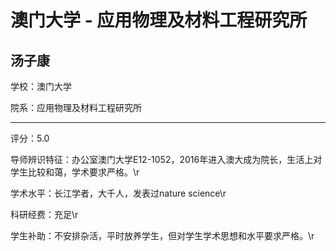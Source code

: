 # 澳门大学 - 应用物理及材料工程研究所

## 汤子康

学校：澳门大学

院系：应用物理及材料工程研究所

* * *

评分：5.0

导师辨识特征：办公室澳门大学E12-1052，2016年进入澳大成为院长，生活上对学生比较和蔼，学术要求严格。\r

学术水平：长江学者，大千人，发表过nature science\r

科研经费：充足\r

学生补助：不安排杂活，平时放养学生，但对学生学术思想和水平要求严格。\r